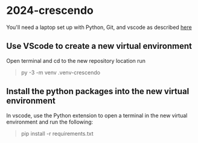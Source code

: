 # 2024-crescendo

You'll need a laptop set up with Python, Git, and vscode as described [here](https://frog3160.github.io/setup)

## Use VScode to create a new virtual environment
Open terminal and cd to the new repository location
run 
> py -3 -m venv .venv-crescendo

## Install the python packages into the new virtual environment
In vscode, use the Python extension to open a terminal in the new virtual environment and run the following:
> pip install -r requirements.txt
